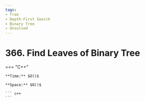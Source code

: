 ```yaml
---
tags:
- Tree
- Depth-First Search
- Binary Tree
- Unsolved
---
```



# 366. Find Leaves of Binary Tree

=== "C++"

    **Time:** $O()$

    **Space:** $O()$

    ``` c++
    ```